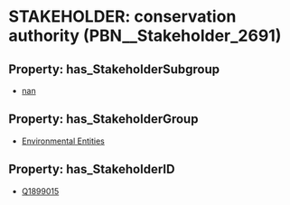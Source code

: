 # STAKEHOLDER: __conservation authority__ (PBN__Stakeholder_2691)

## Property: has_StakeholderSubgroup

* [nan](PBN__StakeholderSubgroup_7)

## Property: has_StakeholderGroup

* [Environmental Entities](PBN__StakeholderGroup_13)

## Property: has_StakeholderID

* [Q1899015](Q1899015)

